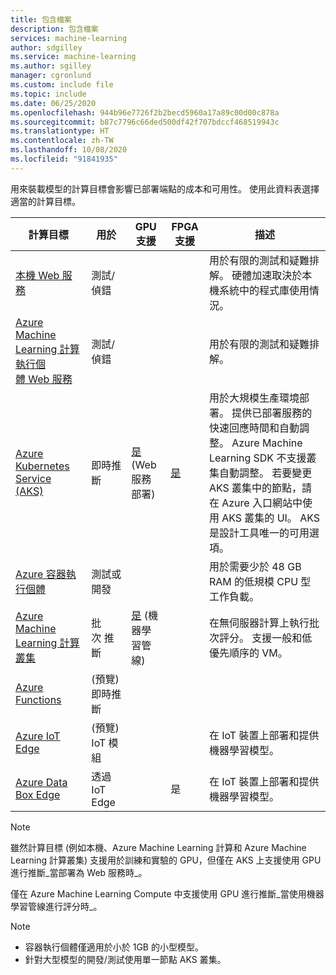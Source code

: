```yaml
---
title: 包含檔案
description: 包含檔案
services: machine-learning
author: sdgilley
ms.service: machine-learning
ms.author: sgilley
manager: cgronlund
ms.custom: include file
ms.topic: include
ms.date: 06/25/2020
ms.openlocfilehash: 944b96e7726f2b2becd5960a17a89c00d00c878a
ms.sourcegitcommit: b87c7796c66ded500df42f707bdccf468519943c
ms.translationtype: HT
ms.contentlocale: zh-TW
ms.lasthandoff: 10/08/2020
ms.locfileid: "91841935"
---
```

用來裝載模型的計算目標會影響已部署端點的成本和可用性。 使用此資料表選擇適當的計算目標。

| 計算目標 | 用於 | GPU 支援 | FPGA 支援 | 描述 |
| ----- | ----- | ----- | ----- | ----- |
| [本機&nbsp;Web&nbsp;服務](../articles/machine-learning/how-to-deploy-local-container-notebook-vm.md) | 測試/偵錯 | &nbsp; | &nbsp; | 用於有限的測試和疑難排解。 硬體加速取決於本機系統中的程式庫使用情況。
| [Azure Machine Learning 計算執行個體&nbsp;Web&nbsp;服務](../articles/machine-learning/how-to-deploy-local-container-notebook-vm.md) | 測試/偵錯 | &nbsp; | &nbsp; | 用於有限的測試和疑難排解。
| [Azure Kubernetes Service (AKS)](../articles/machine-learning/how-to-deploy-azure-kubernetes-service.md) | 即時推斷 |  [是](../articles/machine-learning/how-to-deploy-inferencing-gpus.md) (Web 服務部署) | [是](../articles/machine-learning/how-to-deploy-fpga-web-service.md)   |用於大規模生產環境部署。 提供已部署服務的快速回應時間和自動調整。 Azure Machine Learning SDK 不支援叢集自動調整。 若要變更 AKS 叢集中的節點，請在 Azure 入口網站中使用 AKS 叢集的 UI。 AKS 是設計工具唯一的可用選項。 |
| [Azure 容器執行個體](../articles/machine-learning/how-to-deploy-azure-container-instance.md) | 測試或開發 | &nbsp;  | &nbsp; | 用於需要少於 48 GB RAM 的低規模 CPU 型工作負載。 |
| [Azure Machine Learning 計算叢集](../articles/machine-learning/how-to-use-parallel-run-step.md) | 批次&nbsp;推斷 | [是](../articles/machine-learning/how-to-use-parallel-run-step.md) (機器學習管線) | &nbsp;  | 在無伺服器計算上執行批次評分。 支援一般和低優先順序的 VM。 |
| [Azure Functions](../articles/machine-learning/how-to-deploy-functions.md) | (預覽) 即時推斷 | &nbsp; | &nbsp; | &nbsp; |
| [Azure IoT Edge](../articles/machine-learning/how-to-deploy-and-where.md#iotedge) | (預覽) IoT&nbsp;模組 |  &nbsp; | &nbsp; | 在 IoT 裝置上部署和提供機器學習模型。 |
| [Azure Data Box Edge](../articles/databox-online/azure-stack-edge-overview.md)   | 透過 IoT Edge |  &nbsp; | 是 | 在 IoT 裝置上部署和提供機器學習模型。 |

> [!NOTE]
> 雖然計算目標 (例如本機、Azure Machine Learning 計算和 Azure Machine Learning 計算叢集) 支援用於訓練和實驗的 GPU，但僅在 AKS 上支援使用 GPU 進行推斷_當部署為 Web 服務時_。
>
> 僅在 Azure Machine Learning Compute 中支援使用 GPU 進行推斷_當使用機器學習管線進行評分時_。

> [!NOTE]
> * 容器執行個體僅適用於小於 1GB 的小型模型。
> * 針對大型模型的開發/測試使用單一節點 AKS 叢集。